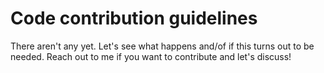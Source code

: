 Code contribution guidelines
============================

There aren't any yet. Let's see what happens and/of if this turns out to be needed.
Reach out to me if you want to contribute and let's discuss!


